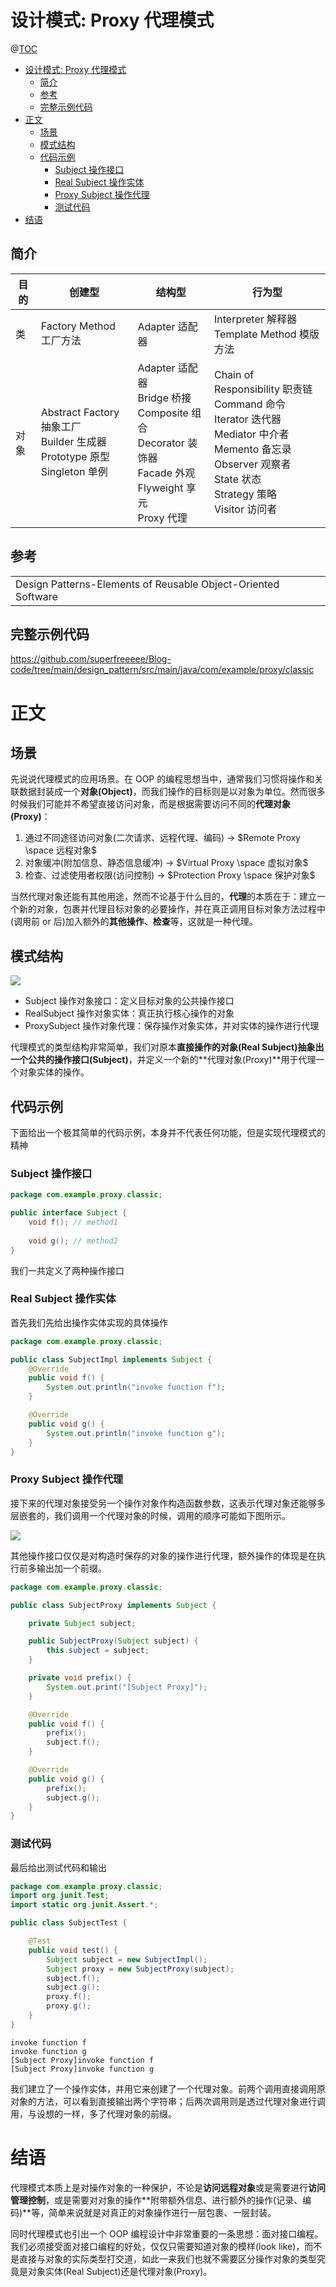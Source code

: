 # 设计模式: Proxy 代理模式

@[TOC](文章目录)

<!-- TOC -->

- [设计模式: Proxy 代理模式](#设计模式-proxy-代理模式)
  - [简介](#简介)
  - [参考](#参考)
  - [完整示例代码](#完整示例代码)
- [正文](#正文)
  - [场景](#场景)
  - [模式结构](#模式结构)
  - [代码示例](#代码示例)
    - [Subject 操作接口](#subject-操作接口)
    - [Real Subject 操作实体](#real-subject-操作实体)
    - [Proxy Subject 操作代理](#proxy-subject-操作代理)
    - [测试代码](#测试代码)
- [结语](#结语)

<!-- /TOC -->

## 简介

| 目的 | 创建型                                                                                | 结构型                                                                                                                         | 行为型                                                                                                                                                                                     |
| ---- | ------------------------------------------------------------------------------------- | ------------------------------------------------------------------------------------------------------------------------------ | ------------------------------------------------------------------------------------------------------------------------------------------------------------------------------------------ |
| 类   | Factory Method 工厂方法                                                               | Adapter 适配器                                                                                                                 | Interpreter 解释器<br />Template Method 模版方法                                                                                                                                           |
| 对象 | Abstract Factory 抽象工厂<br />Builder 生成器<br />Prototype 原型<br />Singleton 单例 | Adapter 适配器<br />Bridge 桥接<br />Composite 组合<br />Decorator 装饰器<br />Facade 外观<br />Flyweight 享元<br />Proxy 代理 | Chain of Responsibility 职责链<br />Command 命令<br />Iterator 迭代器<br />Mediator 中介者<br />Memento 备忘录<br />Observer 观察者<br />State 状态<br />Strategy 策略<br />Visitor 访问者 |


## 参考

<table>
  <tr>
    <td>Design Patterns-Elements of Reusable Object-Oriented Software</td>
    <td><a href=""></a></td>
  </tr>
</table>

## 完整示例代码

<a href="https://github.com/superfreeeee/Blog-code/tree/main/design_pattern/src/main/java/com/example/proxy/classic">https://github.com/superfreeeee/Blog-code/tree/main/design_pattern/src/main/java/com/example/proxy/classic</a>

# 正文

## 场景

先说说代理模式的应用场景。在 OOP 的编程思想当中，通常我们习惯将操作和关联数据封装成一个**对象(Object)**，而我们操作的目标则是以对象为单位。然而很多时候我们可能并不希望直接访问对象，而是根据需要访问不同的**代理对象(Proxy)**：

1. 通过不同途径访问对象(二次请求、远程代理、编码) $\to$ $Remote Proxy \space 远程对象$
2. 对象缓冲(附加信息、静态信息缓冲) $\to$ $Virtual Proxy \space 虚拟对象$
3. 检查、过滤使用者权限(访问控制) $\to$ $Protection Proxy \space 保护对象$

当然代理对象还能有其他用途，然而不论基于什么目的，**代理**的本质在于：建立一个新的对象，包裹并代理目标对象的必要操作，并在真正调用目标对象方法过程中(调用前 or 后)加入额外的**其他操作、检查**等，这就是一种代理。

## 模式结构

![](https://picures.oss-cn-beijing.aliyuncs.com/img/proxy_pattern_structure.png)

- Subject 操作对象接口：定义目标对象的公共操作接口
- RealSubject 操作对象实体：真正执行核心操作的对象
- ProxySubject 操作对象代理：保存操作对象实体，并对实体的操作进行代理

代理模式的类型结构非常简单，我们对原本**直接操作的对象(Real Subject)**抽象出一个**公共的操作接口(Subject)**，并定义一个新的**代理对象(Proxy)**用于代理一个对象实体的操作。

## 代码示例

下面给出一个极其简单的代码示例，本身并不代表任何功能，但是实现代理模式的精神

### Subject 操作接口

```java
package com.example.proxy.classic;

public interface Subject {
    void f(); // method1
    
    void g(); // method2
}
```

我们一共定义了两种操作接口

### Real Subject 操作实体

首先我们先给出操作实体实现的具体操作

```java
package com.example.proxy.classic;

public class SubjectImpl implements Subject {
    @Override
    public void f() {
        System.out.println("invoke function f");
    }

    @Override
    public void g() {
        System.out.println("invoke function g");
    }
}
```

### Proxy Subject 操作代理

接下来的代理对象接受另一个操作对象作构造函数参数，这表示代理对象还能够多层嵌套的，我们调用一个代理对象的时候，调用的顺序可能如下图所示。

![](https://picures.oss-cn-beijing.aliyuncs.com/img/proxy_pattern_nesting_proxy.png)

其他操作接口仅仅是对构造时保存的对象的操作进行代理，额外操作的体现是在执行前多输出加一个前缀。

```java
package com.example.proxy.classic;

public class SubjectProxy implements Subject {

    private Subject subject;

    public SubjectProxy(Subject subject) {
        this.subject = subject;
    }

    private void prefix() {
        System.out.print("[Subject Proxy]");
    }

    @Override
    public void f() {
        prefix();
        subject.f();
    }

    @Override
    public void g() {
        prefix();
        subject.g();
    }
}
```

### 测试代码

最后给出测试代码和输出

```java
package com.example.proxy.classic;
import org.junit.Test;
import static org.junit.Assert.*;

public class SubjectTest {

    @Test
    public void test() {
        Subject subject = new SubjectImpl();
        Subject proxy = new SubjectProxy(subject);
        subject.f();
        subject.g();
        proxy.f();
        proxy.g();
    }
}
```

```
invoke function f
invoke function g
[Subject Proxy]invoke function f
[Subject Proxy]invoke function g
```

我们建立了一个操作实体，并用它来创建了一个代理对象。前两个调用直接调用原对象的方法，可以看到直接输出两个字符串；后两次调用则是透过代理对象进行调用，与设想的一样，多了代理对象的前缀。

# 结语

代理模式本质上是对操作对象的一种保护，不论是**访问远程对象**或是需要进行**访问管理控制**，或是需要对对象的操作**附带额外信息、进行额外的操作(记录、编码)**等，简单来说就是对真正的对象操作进行一层包裹、一层封装。

同时代理模式也引出一个 OOP 编程设计中非常重要的一条思想：面对接口编程。我们必须接受面对接口编程的好处，仅仅只需要知道对象的模样(look like)，而不是直接与对象的实际类型打交道，如此一来我们也就不需要区分操作对象的类型究竟是对象实体(Real Subject)还是代理对象(Proxy)。
